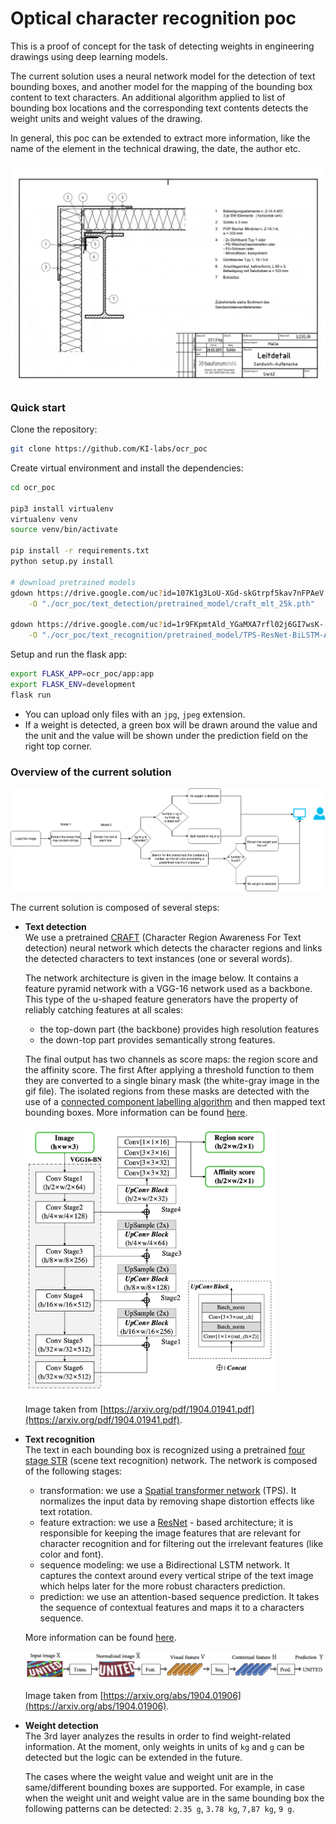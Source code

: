 # Optical character recognition poc 

This is a proof of concept for the task of detecting weights in engineering 
drawings using deep learning models.  

The current solution uses a neural network model for the detection of text bounding boxes, and another 
model for the mapping of the bounding box content to text characters. 
An additional algorithm applied to list of bounding box locations and the corresponding text contents 
detects the weight units and weight values of the drawing.      

In general, this poc can be extended to extract more information, like the  
name of the element in the technical drawing, the date, the author etc.     
 
  
<img width="800" alt="teaser" src="./data/figures/example.gif">

### Quick start

Clone the repository:
```bash
git clone https://github.com/KI-labs/ocr_poc
```
Create virtual environment and install the dependencies:
```bash
cd ocr_poc

pip3 install virtualenv
virtualenv venv
source venv/bin/activate

pip install -r requirements.txt
python setup.py install   

# download pretrained models 
gdown https://drive.google.com/uc?id=107K1g3LoU-XGd-skGtrpf5kav7nFPAeV \
    -O "./ocr_poc/text_detection/pretrained_model/craft_mlt_25k.pth"

gdown https://drive.google.com/uc?id=1r9FKpmtAld_YGaMXA7rfl02j6GI7wsK- \
    -O "./ocr_poc/text_recognition/pretrained_model/TPS-ResNet-BiLSTM-Attn-case-sensitive.pth"
```
Setup and run the flask app:
```bash
export FLASK_APP=ocr_poc/app:app 
export FLASK_ENV=development
flask run 
```
- You can upload only files with an `jpg`, `jpeg` extension.
- If a weight is detected, a green box will be drawn around the value and the unit and the value will be shown under the prediction field
on the right top corner. 



### Overview of the current solution

<p align="center">
  <img src="./data/figures/ocr_poc.png" alt="weight extraction workflow"/>
</p>

The current solution is composed of several steps:

  - **Text detection**      
    We use a pretrained [CRAFT](https://github.com/clovaai/CRAFT-pytorch) 
    (Character Region Awareness For Text detection) neural network
    which detects the character regions and links the detected characters to text instances (one or several words).
    
    The network architecture is given in the image below. 
    It contains a feature pyramid network with a VGG-16 network used as a
    backbone. This type of the u-shaped feature generators have the property 
    of reliably catching features at all scales:    
      - the top-down part (the backbone) provides high resolution features   
      - the down-top part provides semantically strong features. 
    
    The final output has two channels as score maps: the region score and the 
    affinity score. The first  After applying a threshold function to them they are 
    converted to a single binary mask (the white-gray image in the gif file). 
    The isolated regions from these masks are detected with the use of a 
    [connected component labelling algorithm](https://sdm.lbl.gov/~kewu/ps/paa-final.pdf)
    and then mapped text bounding boxes. More information can be found 
    [here](ocr_poc/text_detection/README.md). 
    
    <img width="400" alt="teaser" src="./data/figures/text_detection_archtecture.png">    
    
    Image taken from [https://arxiv.org/pdf/1904.01941.pdf](https://arxiv.org/pdf/1904.01941.pdf).   

  - **Text recognition**   
    The text in each bounding box is recognized using a pretrained 
    [four stage STR](https://github.com/clovaai/deep-text-recognition-benchmark) (scene text recognition) network. 
    The network is composed of the following stages:    
     - transformation: we use a [Spatial transformer network](https://arxiv.org/pdf/1506.02025.pdf) (TPS). It 
     normalizes the input data by removing shape distortion effects like text rotation.         
     - feature extraction: we use a [ResNet](https://arxiv.org/pdf/1512.03385.pdf) - based architecture; 
     it is responsible for keeping the image 
     features that are relevant for character recognition and for filtering out the irrelevant features 
     (like color and font).     
     - sequence modeling: we use a Bidirectional LSTM network. It captures the context around every vertical stripe
     of the text image which helps later for the more robust characters prediction.        
     - prediction: we use an attention-based sequence prediction. It takes the sequence of contextual features and 
     maps it to a characters sequence.     
     
    More information can be found [here](ocr_poc/text_recognition/README.md).

    <img width="600" alt="teaser" src="./data/figures/text_recognition_architecture.png">    
    
    Image taken from [https://arxiv.org/abs/1904.01906](https://arxiv.org/abs/1904.01906).   


  - **Weight detection**    
    The 3rd layer analyzes the results in order to find weight-related information.
    At the moment, only weights in units of `kg` and `g` can be detected but 
    the logic can be extended in the future.
    
    The cases where the weight value and weight unit are in the same/different 
    bounding boxes are supported. For example, in case when the weight unit and
    weight value are in the same bounding box the following patterns can be 
    detected: `2.35 g`, `3.78 kg`, `7,87 kg`, `9 g`.
